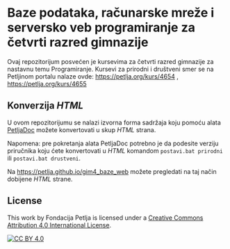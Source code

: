# Baze podataka, računarske mreže i serversko veb programiranje za četvrti razred gimnazije

Ovaj repozitorijum posvećen je kursevima za četvrti razred gimnazije za nastavnu temu Programiranje. Kursevi za prirodni i društveni smer se na Petljinom portalu nalaze ovde: https://petlja.org/kurs/4654 , https://petlja.org/kurs/4655

## Konverzija *HTML*

U ovom repozitorijumu se nalazi izvorna forma sadržaja koju pomoću alata [PetljaDoc](https://github.com/Petlja/PetljaDoc) možete konvertovati u skup *HTML* strana.

Napomena: pre pokretanja alata PetljaDoc potrebno je da podesite verziju priručnika koju ćete konvertovati u *HTML* komandom `postavi.bat prirodni` ili `postavi.bat drustveni`.

Na https://petlja.github.io/gim4_baze_web možete pregledati na taj način dobijene *HTML* strane.

## License

This work by Fondacija Petlja is licensed under a
[Creative Commons Attribution 4.0 International License][cc-by].

[![CC BY 4.0][cc-by-image]][cc-by]

[cc-by]: http://creativecommons.org/licenses/by/4.0/
[cc-by-image]: https://i.creativecommons.org/l/by/4.0/88x31.png

